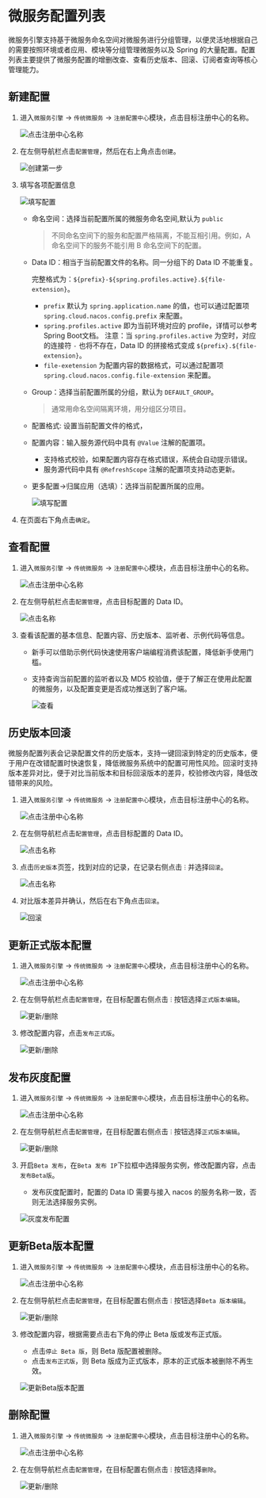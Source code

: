 # 微服务配置列表

微服务引擎支持基于微服务命名空间对微服务进行分组管理，以便灵活地根据自己的需要按照环境或者应用、模块等分组管理微服务以及 Spring 的大量配置。配置列表主要提供了微服务配置的增删改查、查看历史版本、回滚、订阅者查询等核心管理能力。

## 新建配置

1. 进入`微服务引擎` -> `传统微服务` -> `注册配置中心`模块，点击目标注册中心的名称。

    ![点击注册中心名称](https://docs.daocloud.io/daocloud-docs-images/docs/zh/docs/skoala/images/config01.png)

2. 在左侧导航栏点击`配置管理`，然后在右上角点击`创建`。

    ![创建第一步](https://docs.daocloud.io/daocloud-docs-images/docs/zh/docs/skoala/images/config02.png)

3. 填写各项配置信息

    ![填写配置](https://docs.daocloud.io/daocloud-docs-images/docs/zh/docs/skoala/images/config03.png)

    - 命名空间：选择当前配置所属的微服务命名空间,默认为 `public`

        > 不同命名空间下的服务和配置严格隔离，不能互相引用。例如，A 命名空间下的服务不能引用 B 命名空间下的配置。

    - Data ID：相当于当前配置文件的名称。同一分组下的 Data ID 不能重复。

        完整格式为：`${prefix}-${spring.profiles.active}.${file-extension}`。

        - `prefix` 默认为 `spring.application.name` 的值，也可以通过配置项 `spring.cloud.nacos.config.prefix` 来配置。
        - `spring.profiles.active` 即为当前环境对应的 profile，详情可以参考 Spring Boot文档。 注意：当 `spring.profiles.active` 为空时，对应的连接符 `-` 也将不存在，Data ID 的拼接格式变成 `${prefix}.${file-extension}`。
        - `file-exetension` 为配置内容的数据格式，可以通过配置项 `spring.cloud.nacos.config.file-extension` 来配置。

    - Group：选择当前配置所属的分组，默认为 `DEFAULT_GROUP`。

        > 通常用命名空间隔离环境，用分组区分项目。

    - 配置格式: 设置当前配置文件的格式，

    - 配置内容：输入服务源代码中具有 `@Value` 注解的配置项。

        - 支持格式校验，如果配置内容存在格式错误，系统会自动提示错误。
        - 服务源代码中具有 `@RefreshScope` 注解的配置项支持动态更新。

    - 更多配置->归属应用（选填）：选择当前配置所属的应用。

        ![填写配置](https://docs.daocloud.io/daocloud-docs-images/docs/zh/docs/skoala/images/config04.png)

4. 在页面右下角点击`确定`。

## 查看配置

1. 进入`微服务引擎` -> `传统微服务` -> `注册配置中心`模块，点击目标注册中心的名称。

    ![点击注册中心名称](https://docs.daocloud.io/daocloud-docs-images/docs/zh/docs/skoala/images/config01.png)

2. 在左侧导航栏点击`配置管理`，点击目标配置的 Data ID。

    ![点击名称](https://docs.daocloud.io/daocloud-docs-images/docs/zh/docs/skoala/images/config05.png)

3. 查看该配置的基本信息、配置内容、历史版本、监听者、示例代码等信息。

    - 新手可以借助示例代码快速使用客户端编程消费该配置，降低新手使用门槛。
    - 支持查询当前配置的监听者以及 MD5 校验值，便于了解正在使用此配置的微服务，以及配置变更是否成功推送到了客户端。

        ![查看](https://docs.daocloud.io/daocloud-docs-images/docs/zh/docs/skoala/images/config06.png)

## 历史版本回滚

微服务配置列表会记录配置文件的历史版本，支持一键回滚到特定的历史版本，便于用户在改错配置时快速恢复，降低微服务系统中的配置可用性风险。回滚时支持版本差异对比，便于对比当前版本和目标回滚版本的差异，校验修改内容，降低改错带来的风险。

1. 进入`微服务引擎` -> `传统微服务` -> `注册配置中心`模块，点击目标注册中心的名称。

    ![点击注册中心名称](https://docs.daocloud.io/daocloud-docs-images/docs/zh/docs/skoala/images/config01.png)

2. 在左侧导航栏点击`配置管理`，点击目标配置的 Data ID。

    ![点击名称](https://docs.daocloud.io/daocloud-docs-images/docs/zh/docs/skoala/images/config05.png)

3. 点击`历史版本`页签，找到对应的记录，在记录右侧点击 `ⵗ` 并选择`回滚`。

    ![点击名称](https://docs.daocloud.io/daocloud-docs-images/docs/zh/docs/skoala/images/config07.png)

4. 对比版本差异并确认，然后在右下角点击`回滚`。

    ![回滚](https://docs.daocloud.io/daocloud-docs-images/docs/zh/docs/skoala/images/config08.png)

## 更新正式版本配置

1. 进入`微服务引擎` -> `传统微服务` -> `注册配置中心`模块，点击目标注册中心的名称。

   ![点击注册中心名称](https://docs.daocloud.io/daocloud-docs-images/docs/zh/docs/skoala/images/config01.png)

2. 在左侧导航栏点击`配置管理`，在目标配置右侧点击 `ⵗ` 按钮选择`正式版本编辑`。

   ![更新/删除](../../images/config09.png)

3. 修改配置内容，点击`发布正式版`。

   ![更新/删除](../../images/config10.png)

## 发布灰度配置

1. 进入`微服务引擎` -> `传统微服务` -> `注册配置中心`模块，点击目标注册中心的名称。

   ![点击注册中心名称](https://docs.daocloud.io/daocloud-docs-images/docs/zh/docs/skoala/images/config01.png)

2. 在左侧导航栏点击`配置管理`，在目标配置右侧点击 `ⵗ` 按钮选择`正式版本编辑`。

   ![更新/删除](../../images/config09.png)

3. 开启`Beta 发布`，在`Beta 发布 IP`下拉框中选择服务实例，修改配置内容，点击`发布Beta版`。

   - 发布灰度配置时，配置的 Data ID 需要与接入 nacos 的服务名称一致，否则无法选择服务实例。

   ![灰度发布配置](../../images/config11.png)

## 更新Beta版本配置

1. 进入`微服务引擎` -> `传统微服务` -> `注册配置中心`模块，点击目标注册中心的名称。

   ![点击注册中心名称](https://docs.daocloud.io/daocloud-docs-images/docs/zh/docs/skoala/images/config01.png)

2. 在左侧导航栏点击`配置管理`，在目标配置右侧点击 `ⵗ` 按钮选择`Beta 版本编辑`。

   ![更新/删除](../../images/config12.png)

3. 修改配置内容，根据需要点击右下角的停止 Beta 版或发布正式版。

   - 点击`停止 Beta 版`，则 Beta 版配置被删除。
   - 点击`发布正式版`，则 Beta 版成为正式版本，原本的正式版本被删除不再生效。

   ![更新Beta版本配置](../../images/config13.png)

## 删除配置

1. 进入`微服务引擎` -> `传统微服务` -> `注册配置中心`模块，点击目标注册中心的名称。

    ![点击注册中心名称](https://docs.daocloud.io/daocloud-docs-images/docs/zh/docs/skoala/images/config01.png)

2. 在左侧导航栏点击`配置管理`，在目标配置右侧点击 `ⵗ` 按钮选择`删除`。

    ![更新/删除](https://docs.daocloud.io/daocloud-docs-images/docs/zh/docs/skoala/images/config09.png)
